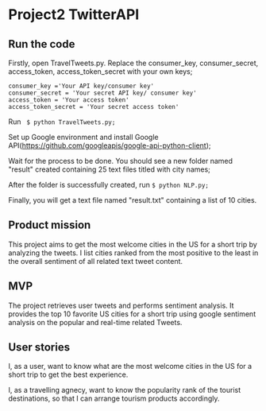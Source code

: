 # Project2 TwitterAPI

## Run the code
Firstly, open TravelTweets.py. Replace the consumer_key, consumer_secret, access_token, access_token_secret with your own keys;

```
consumer_key ='Your API key/consumer key'
consumer_secret = 'Your secret API key/ consumer key'
access_token = 'Your access token'
access_token_secret = 'Your secret access token'
```

Run ``` $ python TravelTweets.py;```

Set up Google environment and install Google API(https://github.com/googleapis/google-api-python-client);

Wait for the process to be done. You should see a new folder named "result" created containing 25 text files titled with city names;

After the folder is successfully created, run ```$ python NLP.py;```

Finally, you will get a text file named "result.txt" containing a list of 10 cities.


## Product mission

This project aims to get the most welcome cities in the US for a short trip by analyzing the tweets. I list cities ranked from the most positive to the least in the overall sentiment of all related text tweet content.

## MVP

The project retrieves user tweets and performs sentiment analysis. It provides the top 10 favorite US cities for a short trip using google sentiment analysis on the popular and real-time related Tweets.

## User stories

I, as a user, want to know what are the most welcome cities in the US for a short trip to get the best experience.

I, as a travelling agnecy, want to know the popularity rank of the tourist destinations, so that I can arrange tourism products accordingly.
